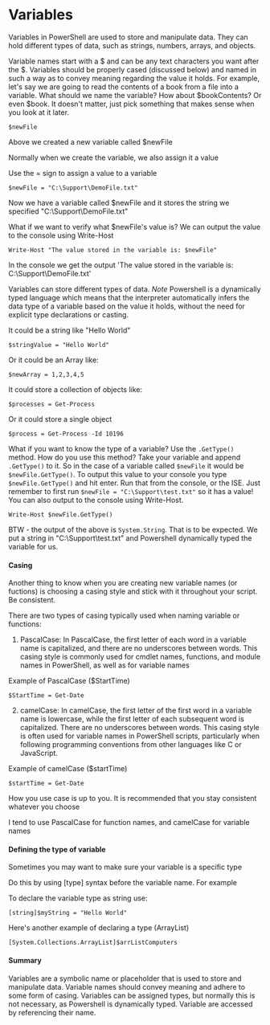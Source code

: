 # Variables

Variables in PowerShell are used to store and manipulate data. They can hold different types of data, such as strings, numbers, arrays, and objects.

Variable names start with a $ and can be any text characters you want after the $.  Variables should be properly cased (discussed below) and named in such a way as to convey meaning regarding the value it holds.  For example, let's say we are going to read the contents of a book from a file into a variable.  What should we name the variable?  How about $bookContents?  Or even $book.  It doesn't matter, just pick something that makes sense when you look at it later.

`$newFile`

Above we created a new variable called $newFile

Normally when we create the variable, we also assign it a value

Use the = sign to assign a value to a variable

`$newFile = "C:\Support\DemoFile.txt"`

Now we have a variable called $newFile and it stores the string we specified "C:\Support\DemoFile.txt"

What if we want to verify what $newFile's value is? We can output the value to the console using Write-Host

`Write-Host "The value stored in the variable is: $newFile"`

In the console we get the output 'The value stored in the variable is: C:\Support\DemoFile.txt'

Variables can store different types of data.  *Note* Powershell is a dynamically typed language which means that the interpreter automatically infers the data type of a variable based on the value it holds, without the need for explicit type declarations or casting.

It could be a string like "Hello World"

`$stringValue = "Hello World"`

Or it could be an Array like:

`$newArray = 1,2,3,4,5`

It could store a collection of objects like:

`$processes = Get-Process`

Or it could store a single object

`$process = Get-Process -Id 10196`

What if you want to know the type of a variable?  Use the `.GetType()` method.  How do you use this method? Take your variable and append `.GetType()` to it.
So in the case of a variable called `$newFile` it would be `$newFile.GetType()`.  To output this value to your console you type `$newFile.GetType()` and hit enter.  Run that from the console, or the ISE.  Just remember to first run `$newFile = "C:\Support\test.txt"` so it has a value!  You can also output to the console using Write-Host.

`Write-Host $newFile.GetType()`

BTW - the output of the above is `System.String`.  That is to be expected.  We put a string in "C:\Support\test.txt" and Powershell dynamically typed the variable for us.

#### Casing

Another thing to know when you are creating new variable names (or fuctions) is choosing a casing
style and stick with it throughout your script.  Be consistent.

There are two types of casing typically used when naming variable or functions:

1) PascalCase: In PascalCase, the first letter of each word in a variable name is capitalized, and there 
are no underscores between words. This casing style is commonly used for cmdlet names, functions, 
and module names in PowerShell, as well as for variable names

Example of PascalCase ($StartTime)

`$StartTime = Get-Date`

2) camelCase: In camelCase, the first letter of the first word in a variable name is lowercase, 
while the first letter of each subsequent word is capitalized. There are no underscores between words. 
This casing style is often used for variable names in PowerShell scripts, particularly when following programming 
conventions from other languages like C or JavaScript.

Example of camelCase ($startTime)

`$startTime = Get-Date`

How you use case is up to you.  It is recommended that you stay consistent whatever you choose

I tend to use PascalCase for function names, and camelCase for variable names

#### Defining the type of variable

Sometimes you may want to make sure your variable is a specific type

Do this by using [type] syntax before the variable name.  For example

To declare the variable type as string use:

`[string]$myString = "Hello World"`

Here's another example of declaring a type (ArrayList)

`[System.Collections.ArrayList]$arrListComputers`

#### Summary

Variables are a symbolic name or placeholder that is used to store and manipulate data.  Variable names should convey meaning and adhere to some form of casing.  Variables can be assigned types, but normally this is not necessary, as Powershell is dynamically typed. Variable are accessed by referencing their name.  
